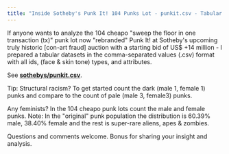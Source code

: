 ```yaml
---
title: "Inside Sotheby's Punk It! 104 Punks Lot - punkit.csv - Tabular Dataset with all IDs, (Face & Skin) Types, Attributes - Free Download - Analyse 104 Cheapo 'Floor' Punks - Structural Racism? How Many Black (Dark Skin Tone) vs White (Pale Skin Tone) Punks?"
---
```


If anyone wants to analyze the 104 cheapo "sweep the floor in one transaction (tx)" punk lot now "rebranded" Punk It! at Sotheby's upcoming  truly historic [con-art fraud] auction
with a starting bid of US$ +14 million - I prepared a tabular datasets in the comma-separated values (.csv) format with all ids, (face & skin tone) types, and attributes.

<!-- more -->

  See [**sothebys/punkit.csv**](https://github.com/cryptopunksnotdead/cryptopunks/blob/master/sothebys/punkit.csv).

Tip: Structural racism? To get started count the dark (male 1, female 1)  punks and compare to the count of pale (male 3, female3) punks.

Any feminists? In the 104 cheapo punk lots count the male and female punks.  Note: In the "original" punk population the distribution is 60.39% male, 38.40% female and the rest is super-rare aliens, apes & zombies.

Questions and comments welcome.  Bonus for sharing your insight and analysis.

